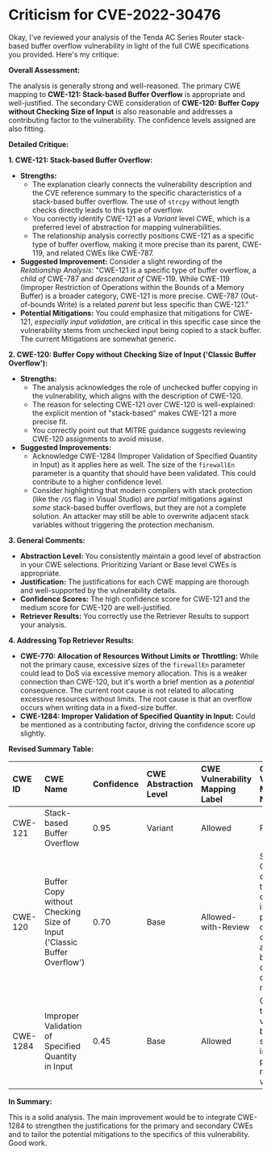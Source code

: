 # Criticism for CVE-2022-30476

Okay, I've reviewed your analysis of the Tenda AC Series Router stack-based buffer overflow vulnerability in light of the full CWE specifications you provided. Here's my critique:

**Overall Assessment:**

The analysis is generally strong and well-reasoned. The primary CWE mapping to **CWE-121: Stack-based Buffer Overflow** is appropriate and well-justified. The secondary CWE consideration of **CWE-120: Buffer Copy without Checking Size of Input** is also reasonable and addresses a contributing factor to the vulnerability. The confidence levels assigned are also fitting.

**Detailed Critique:**

**1. CWE-121: Stack-based Buffer Overflow:**

*   **Strengths:**
    *   The explanation clearly connects the vulnerability description and the CVE reference summary to the specific characteristics of a stack-based buffer overflow. The use of `strcpy` without length checks directly leads to this type of overflow.
    *   You correctly identify CWE-121 as a *Variant* level CWE, which is a preferred level of abstraction for mapping vulnerabilities.
    *   The relationship analysis correctly positions CWE-121 as a specific type of buffer overflow, making it more precise than its parent, CWE-119, and related CWEs like CWE-787.
*   **Suggested Improvement:** Consider a slight rewording of the *Relationship Analysis*: "CWE-121 is a specific type of buffer overflow, a *child of* CWE-787 and *descendant of* CWE-119. While CWE-119 (Improper Restriction of Operations within the Bounds of a Memory Buffer) is a broader category, CWE-121 is more precise.  CWE-787 (Out-of-bounds Write) is a related *parent* but less specific than CWE-121."
*   **Potential Mitigations:** You could emphasize that mitigations for CWE-121, *especially input validation*, are critical in this specific case since the vulnerability stems from unchecked input being copied to a stack buffer. The current Mitigations are somewhat generic.

**2. CWE-120: Buffer Copy without Checking Size of Input ('Classic Buffer Overflow'):**

*   **Strengths:**
    *   The analysis acknowledges the role of unchecked buffer copying in the vulnerability, which aligns with the description of CWE-120.
    *   The reason for selecting CWE-121 over CWE-120 is well-explained: the explicit mention of "stack-based" makes CWE-121 a more precise fit.
    *   You correctly point out that MITRE guidance suggests reviewing CWE-120 assignments to avoid misuse.
*   **Suggested Improvements:**
    *   Acknowledge CWE-1284 (Improper Validation of Specified Quantity in Input) as it applies here as well.  The size of the `firewallEn` parameter is a quantity that should have been validated. This could contribute to a higher confidence level.
    *   Consider highlighting that modern compilers with stack protection (like the `/GS` flag in Visual Studio) are *partial* mitigations against *some* stack-based buffer overflows, but they are not a complete solution.  An attacker may still be able to overwrite adjacent stack variables without triggering the protection mechanism.

**3. General Comments:**

*   **Abstraction Level:** You consistently maintain a good level of abstraction in your CWE selections. Prioritizing Variant or Base level CWEs is appropriate.
*   **Justification:** The justifications for each CWE mapping are thorough and well-supported by the vulnerability details.
*   **Confidence Scores:** The high confidence score for CWE-121 and the medium score for CWE-120 are well-justified.
*   **Retriever Results:** You correctly use the Retriever Results to support your analysis.

**4. Addressing Top Retriever Results:**

*   **CWE-770: Allocation of Resources Without Limits or Throttling:** While not the primary cause, excessive sizes of the `firewallEn` parameter could lead to DoS via excessive memory allocation. This is a weaker connection than CWE-120, but it's worth a brief mention as a *potential* consequence. The current root cause is not related to allocating excessive resources without limits. The root cause is that an overflow occurs when writing data in a fixed-size buffer.
*   **CWE-1284: Improper Validation of Specified Quantity in Input:** Could be mentioned as a contributing factor, driving the confidence score up slightly.

**Revised Summary Table:**

| CWE ID    | CWE Name                                                              | Confidence | CWE Abstraction Level | CWE Vulnerability Mapping Label | CWE-Vulnerability Mapping Notes                                                                                                                                                                                            |
| :-------- | :-------------------------------------------------------------------- | :--------- | :---------------------- | :------------------------------ | :------------------------------------------------------------------------------------------------------------------------------------------------------------------------------------------------------------------------- |
| CWE-121   | Stack-based Buffer Overflow                                           | 0.95       | Variant               | Allowed                       | Primary CWE                                                                                                                                                                                                            |
| CWE-120   | Buffer Copy without Checking Size of Input ('Classic Buffer Overflow') | 0.70       | Base                  | Allowed-with-Review           | Secondary Candidate; contributes to the overflow but is not the primary cause.  Also, consider automatic buffer overflow detection mechanisms.                                                                        |
| CWE-1284   | Improper Validation of Specified Quantity in Input                 | 0.45       | Base                  | Allowed                         | Contributes to the vulnerability because the size of the input parameter is not validated. |

**In Summary:**

This is a solid analysis. The main improvement would be to integrate CWE-1284 to strengthen the justifications for the primary and secondary CWEs and to tailor the potential mitigations to the specifics of this vulnerability. Good work.